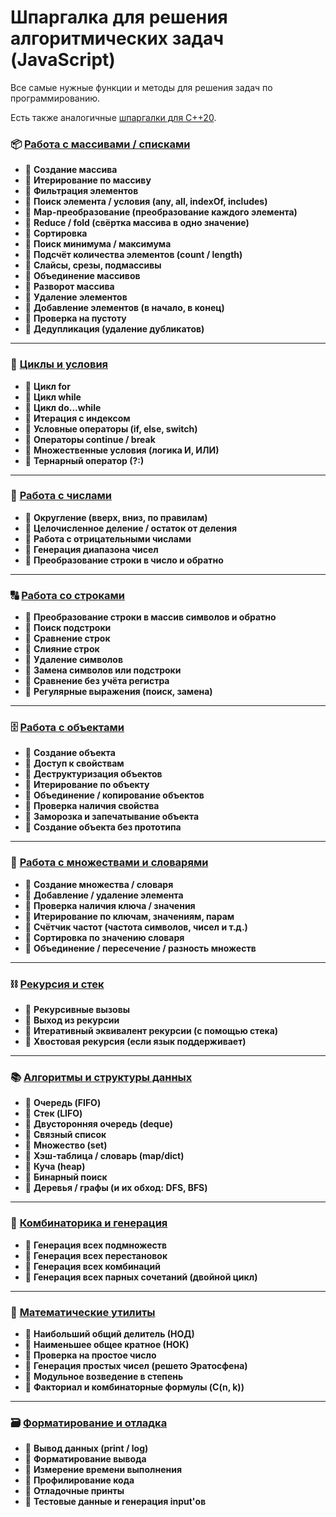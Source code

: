 # Шпаргалка для решения алгоритмических задач (JavaScript)

Все самые нужные функции и методы для решения задач по программированию.

Есть также аналогичные [шпаргалки для C++20](https://github.com/avin/coding-algo-cheatsheets-cpp).

### 📦 [Работа с массивами / списками](./array.js)

* 📌  **Создание массива**
* 📌  **Итерирование по массиву**
* 📌  **Фильтрация элементов**
* 📌  **Поиск элемента / условия (any, all, indexOf, includes)**
* 📌  **Map-преобразование (преобразование каждого элемента)**
* 📌  **Reduce / fold (свёртка массива в одно значение)**
* 📌  **Сортировка**
* 📌  **Поиск минимума / максимума**
* 📌  **Подсчёт количества элементов (count / length)**
* 📌  **Слайсы, срезы, подмассивы**
* 📌  **Объединение массивов**
* 📌  **Разворот массива**
* 📌  **Удаление элементов**
* 📌  **Добавление элементов (в начало, в конец)**
* 📌  **Проверка на пустоту**
* 📌  **Дедупликация (удаление дубликатов)**

***

### 🔁 [Циклы и условия](./loops.js)

* 📌  **Цикл for**
* 📌  **Цикл while**
* 📌  **Цикл do...while**
* 📌  **Итерация с индексом**
* 📌  **Условные операторы (if, else, switch)**
* 📌  **Операторы continue / break**
* 📌  **Множественные условия (логика И, ИЛИ)**
* 📌  **Тернарный оператор (?:)**

***

### 🔧 [Работа с числами](./numbers.js)

* 📌  **Округление (вверх, вниз, по правилам)**
* 📌  **Целочисленное деление / остаток от деления**
* 📌  **Работа с отрицательными числами**
* 📌  **Генерация диапазона чисел**
* 📌  **Преобразование строки в число и обратно**

***

### 🔠 [Работа со строками](./strings.js)

* 📌  **Преобразование строки в массив символов и обратно**
* 📌  **Поиск подстроки**
* 📌  **Сравнение строк**
* 📌  **Слияние строк**
* 📌  **Удаление символов**
* 📌  **Замена символов или подстроки**
* 📌  **Сравнение без учёта регистра**
* 📌  **Регулярные выражения (поиск, замена)**

***

### 🗄️ [Работа с объектами](./objects.js)

* 📌  **Создание объекта**
* 📌  **Доступ к свойствам**
* 📌  **Деструктуризация объектов**
* 📌  **Итерирование по объекту**
* 📌  **Объединение / копирование объектов**
* 📌  **Проверка наличия свойства**
* 📌  **Заморозка и запечатывание объекта**
* 📌  **Создание объекта без прототипа**

***

### 🧰 [Работа с множествами и словарями](./set_map.js)

* 📌  **Создание множества / словаря**
* 📌  **Добавление / удаление элемента**
* 📌  **Проверка наличия ключа / значения**
* 📌  **Итерирование по ключам, значениям, парам**
* 📌  **Счётчик частот (частота символов, чисел и т.д.)**
* 📌  **Сортировка по значению словаря**
* 📌  **Объединение / пересечение / разность множеств**

***

### ⛓ [Рекурсия и стек](./recursion.js)

* 📌  **Рекурсивные вызовы**
* 📌  **Выход из рекурсии**
* 📌  **Итеративный эквивалент рекурсии (с помощью стека)**
* 📌  **Хвостовая рекурсия (если язык поддерживает)**

***

### 📚 [Алгоритмы и структуры данных](./algos.js)

* 📌  **Очередь (FIFO)**
* 📌  **Стек (LIFO)**
* 📌  **Двусторонняя очередь (deque)**
* 📌  **Связный список**
* 📌  **Множество (set)**
* 📌  **Хэш-таблица / словарь (map/dict)**
* 📌  **Куча (heap)**
* 📌  **Бинарный поиск**
* 📌  **Деревья / графы (и их обход: DFS, BFS)**

***

### 🧮 [Комбинаторика и генерация](./combinatorics.js)

* 📌  **Генерация всех подмножеств**
* 📌  **Генерация всех перестановок**
* 📌  **Генерация всех комбинаций**
* 📌  **Генерация всех парных сочетаний (двойной цикл)**

***

### 📏 [Математические утилиты](./math.js)

* 📌  **Наибольший общий делитель (НОД)**
* 📌  **Наименьшее общее кратное (НОК)**
* 📌  **Проверка на простое число**
* 📌  **Генерация простых чисел (решето Эратосфена)**
* 📌  **Модульное возведение в степень**
* 📌  **Факториал и комбинаторные формулы (C(n, k))**

***

### 🗃 [Форматирование и отладка](./log.js)

* 📌  **Вывод данных (print / log)**
* 📌  **Форматирование вывода**
* 📌  **Измерение времени выполнения**
* 📌  **Профилирование кода**
* 📌  **Отладочные принты**
* 📌  **Тестовые данные и генерация input'ов**